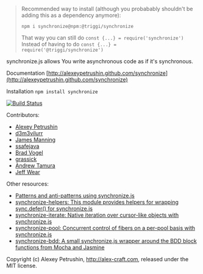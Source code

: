> Recommended way to install (although you probabably shouldn't be adding this as a dependency anymore):
> ```
> npm i synchronize@npm:@triggi/synchronize
> ```
> That way you can still do `const {...} = require('synchronize')`  
> Instead of having to do `const {...} = require('@triggi/synchronize')`

synchronize.js allows You write asynchronous code as if it's synchronous.

Documentation [http://alexeypetrushin.github.com/synchronize](http://alexeypetrushin.github.com/synchronize)

Installation `npm install synchronize`

[![Build Status](https://travis-ci.org/alexeypetrushin/synchronize.svg)](https://travis-ci.org/alexeypetrushin/synchronize)

Contributors:

- [Alexey Petrushin](https://github.com/alexeypetrushin)
- [d3m3vilurr](https://github.com/d3m3vilurr)
- [James Manning](https://github.com/jamesmanning)
- [ssafejava](https://github.com/ssafejava)
- [Brad Vogel](https://github.com/bradvogel)
- [grassick](https://github.com/grassick)
- [Andrew Tamura](https://github.com/andrewtamura)
- [Jeff Wear](https://github.com/wearhere)

Other resources:

- [Patterns and anti-patterns using synchronize.js](https://mixmax.com/blog/node-fibers-using-synchronize-js)
- [synchronize-helpers: This module provides helpers for wrapping sync.defer() for synchronize.js](https://github.com/mixmaxhq/synchronize-helpers)
- [synchronize-iterate: Native iteration over cursor-like objects with synchronize.js](https://github.com/mixmaxhq/synchronize-iterate)
- [synchronize-pool: Concurrent control of fibers on a per-pool basis with synchronize.js](https://github.com/mixmaxhq/synchronize-pool)
- [synchronize-bdd: A small synchronize.js wrapper around the BDD block functions from Mocha and Jasmine](https://github.com/mixmaxhq/synchronize-bdd)

Copyright (c) Alexey Petrushin, http://alex-craft.com, released under the MIT license.
